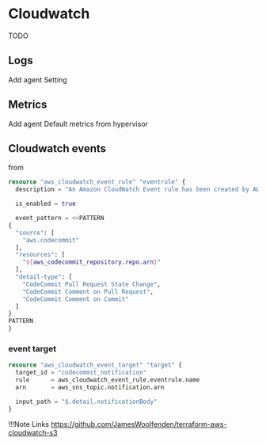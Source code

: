 # Cloudwatch

TODO

## Logs

Add agent
Setting

## Metrics

Add agent
Default metrics from hypervisor

## Cloudwatch events

from

```terraform
resource "aws_cloudwatch_event_rule" "eventrule" {
  description = "An Amazon CloudWatch Event rule has been created by AWS CodeCommit for the following repository: ${aws_codecommit_repository.repo.arn}."

  is_enabled = true

  event_pattern = <<PATTERN
{
  "source": [
    "aws.codecommit"
  ],
  "resources": [
    "${aws_codecommit_repository.repo.arn}"
  ],
  "detail-type": [
    "CodeCommit Pull Request State Change",
    "CodeCommit Comment on Pull Request",
    "CodeCommit Comment on Commit"
  ]
}
PATTERN
}
```

### event target

```terraform
resource "aws_cloudwatch_event_target" "target" {
  target_id = "codecommit_notification"
  rule      = aws_cloudwatch_event_rule.eventrule.name
  arn       = aws_sns_topic.notification.arn

  input_path = "$.detail.notificationBody"
}
```

!!!Note Links
    <https://github.com/JamesWoolfenden/terraform-aws-cloudwatch-s3>
